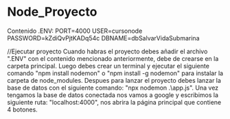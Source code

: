# Node_Proyecto
Contenido .ENV:
PORT=4000
USER=cursonode
PASSWORD=kZdiQvPjtKADq54c
DBNAME=dbSalvarVidaSubmarina

//Ejecutar proyecto
Cuando habras el proyecto debes añadir el archivo ".ENV" con el contenido mencionado anteriormente, debe de crearse en la carpeta principal.
Luego debes crear un terminal y ejecutar el siguiente comando "npm install nodemon" o "npm install -g nodemon" para instalar la carpeta de node_modules.
Despues para lanzar el proyecto debes lanzar la base de datos con el siguiente comando: "npx nodemon .\app.js".
Una vez tengamos la base de datos conectada nos vamos a google y escribimos la siguiente ruta: "localhost:4000", nos abrira la página principal que contiene 4 botones.

